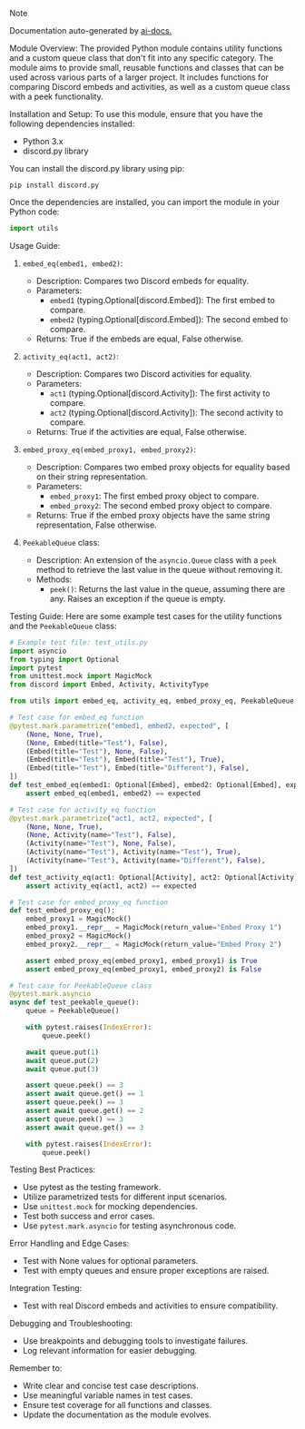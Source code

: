 
> [!NOTE]
> Documentation auto-generated by [ai-docs.](https://github.com/connor-john/ai-docs)

Module Overview:
The provided Python module contains utility functions and a custom queue class that don't fit into any specific category. The module aims to provide small, reusable functions and classes that can be used across various parts of a larger project. It includes functions for comparing Discord embeds and activities, as well as a custom queue class with a peek functionality.

Installation and Setup:
To use this module, ensure that you have the following dependencies installed:
- Python 3.x
- discord.py library

You can install the discord.py library using pip:
```
pip install discord.py
```

Once the dependencies are installed, you can import the module in your Python code:
```python
import utils
```

Usage Guide:
1. `embed_eq(embed1, embed2)`:
   - Description: Compares two Discord embeds for equality.
   - Parameters:
     - `embed1` (typing.Optional[discord.Embed]): The first embed to compare.
     - `embed2` (typing.Optional[discord.Embed]): The second embed to compare.
   - Returns: True if the embeds are equal, False otherwise.

2. `activity_eq(act1, act2)`:
   - Description: Compares two Discord activities for equality.
   - Parameters:
     - `act1` (typing.Optional[discord.Activity]): The first activity to compare.
     - `act2` (typing.Optional[discord.Activity]): The second activity to compare.
   - Returns: True if the activities are equal, False otherwise.

3. `embed_proxy_eq(embed_proxy1, embed_proxy2)`:
   - Description: Compares two embed proxy objects for equality based on their string representation.
   - Parameters:
     - `embed_proxy1`: The first embed proxy object to compare.
     - `embed_proxy2`: The second embed proxy object to compare.
   - Returns: True if the embed proxy objects have the same string representation, False otherwise.

4. `PeekableQueue` class:
   - Description: An extension of the `asyncio.Queue` class with a `peek` method to retrieve the last value in the queue without removing it.
   - Methods:
     - `peek()`: Returns the last value in the queue, assuming there are any. Raises an exception if the queue is empty.

Testing Guide:
Here are some example test cases for the utility functions and the `PeekableQueue` class:

```python
# Example test file: test_utils.py
import asyncio
from typing import Optional
import pytest
from unittest.mock import MagicMock
from discord import Embed, Activity, ActivityType

from utils import embed_eq, activity_eq, embed_proxy_eq, PeekableQueue

# Test case for embed_eq function
@pytest.mark.parametrize("embed1, embed2, expected", [
    (None, None, True),
    (None, Embed(title="Test"), False),
    (Embed(title="Test"), None, False),
    (Embed(title="Test"), Embed(title="Test"), True),
    (Embed(title="Test"), Embed(title="Different"), False),
])
def test_embed_eq(embed1: Optional[Embed], embed2: Optional[Embed], expected: bool):
    assert embed_eq(embed1, embed2) == expected

# Test case for activity_eq function
@pytest.mark.parametrize("act1, act2, expected", [
    (None, None, True),
    (None, Activity(name="Test"), False),
    (Activity(name="Test"), None, False),
    (Activity(name="Test"), Activity(name="Test"), True),
    (Activity(name="Test"), Activity(name="Different"), False),
])
def test_activity_eq(act1: Optional[Activity], act2: Optional[Activity], expected: bool):
    assert activity_eq(act1, act2) == expected

# Test case for embed_proxy_eq function
def test_embed_proxy_eq():
    embed_proxy1 = MagicMock()
    embed_proxy1.__repr__ = MagicMock(return_value="Embed Proxy 1")
    embed_proxy2 = MagicMock()
    embed_proxy2.__repr__ = MagicMock(return_value="Embed Proxy 2")

    assert embed_proxy_eq(embed_proxy1, embed_proxy1) is True
    assert embed_proxy_eq(embed_proxy1, embed_proxy2) is False

# Test case for PeekableQueue class
@pytest.mark.asyncio
async def test_peekable_queue():
    queue = PeekableQueue()

    with pytest.raises(IndexError):
        queue.peek()

    await queue.put(1)
    await queue.put(2)
    await queue.put(3)

    assert queue.peek() == 3
    assert await queue.get() == 1
    assert queue.peek() == 3
    assert await queue.get() == 2
    assert queue.peek() == 3
    assert await queue.get() == 3

    with pytest.raises(IndexError):
        queue.peek()
```

Testing Best Practices:
- Use pytest as the testing framework.
- Utilize parametrized tests for different input scenarios.
- Use `unittest.mock` for mocking dependencies.
- Test both success and error cases.
- Use `pytest.mark.asyncio` for testing asynchronous code.

Error Handling and Edge Cases:
- Test with None values for optional parameters.
- Test with empty queues and ensure proper exceptions are raised.

Integration Testing:
- Test with real Discord embeds and activities to ensure compatibility.

Debugging and Troubleshooting:
- Use breakpoints and debugging tools to investigate failures.
- Log relevant information for easier debugging.

Remember to:
- Write clear and concise test case descriptions.
- Use meaningful variable names in test cases.
- Ensure test coverage for all functions and classes.
- Update the documentation as the module evolves.
